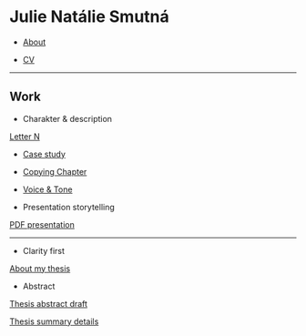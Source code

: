 # Julie Natálie Smutná

- [About](02-intentional-aboutness/about.md)

- [CV](03-curriculum-vitae/cv-2020-jnsmutna.md)

---

## Work

- Charakter & description

[Letter N](01-character-description/character-description.md)

- [Case study](02-intentional-aboutness/case-study.md)

- [Copying Chapter](04-voice-tone/copying-chapter-6.md)

- [Voice & Tone](04-voice-tone/voice-tone-worksheet.md)

- Presentation storytelling

[PDF presentation](presentation.pdf)

---

- Clarity first

[About my thesis](06-clarity-first/thesis-outline.md)

- Abstract

[Thesis abstract draft](07-abstract-draft/thesis-abstract-draft.md)

[Thesis summary details](08-summary-details/thesis-summary-details.md)


